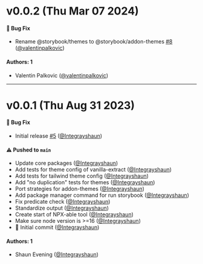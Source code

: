 # v0.0.2 (Thu Mar 07 2024)

#### 🐛 Bug Fix

- Rename @storybook/themes to @storybook/addon-themes [#8](https://github.com/storybookjs/auto-config/pull/8) ([@valentinpalkovic](https://github.com/valentinpalkovic))

#### Authors: 1

- Valentin Palkovic ([@valentinpalkovic](https://github.com/valentinpalkovic))

---

# v0.0.1 (Thu Aug 31 2023)

#### 🐛 Bug Fix

- Initial release [#5](https://github.com/storybookjs/auto-config/pull/5) ([@Integrayshaun](https://github.com/Integrayshaun))

#### ⚠️ Pushed to `main`

- Update core packages ([@Integrayshaun](https://github.com/Integrayshaun))
- Add tests for theme config of vanilla-extract ([@Integrayshaun](https://github.com/Integrayshaun))
- Add tests for tailwind theme config ([@Integrayshaun](https://github.com/Integrayshaun))
- Add "no duplication" tests for themes ([@Integrayshaun](https://github.com/Integrayshaun))
- Port strategies for addon-themes ([@Integrayshaun](https://github.com/Integrayshaun))
- Add package manager command for run storybook ([@Integrayshaun](https://github.com/Integrayshaun))
- Fix predicate check ([@Integrayshaun](https://github.com/Integrayshaun))
- Standardize output ([@Integrayshaun](https://github.com/Integrayshaun))
- Create start of NPX-able tool ([@Integrayshaun](https://github.com/Integrayshaun))
- Make sure node version is >=16 ([@Integrayshaun](https://github.com/Integrayshaun))
- 🚀 Initial commit ([@Integrayshaun](https://github.com/Integrayshaun))

#### Authors: 1

- Shaun Evening ([@Integrayshaun](https://github.com/Integrayshaun))
